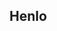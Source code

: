 
<h2>Henlo</h2>
<!---
<h2>👋 Greatings!</h2>
<!--- - 👀 I’m interested in games development

- ☀️ From Italy
- :books: Currently studying Computer Science @ Università di Pisa (IT) :books:
- :floppy_disk: Vintage electronics enthusiast :floppy_disk:
- :computer: Working in Windows and Debian GNU/Linux :computer:

*Are you gonna quit this game just like everything else?*
--->
<!--- - 📫 How to reach me ... --->
<!--- - 🌱 I’m currently learning ... --->
<!---
clgr6502/clgr6502 is a ✨ special ✨ repository because its `README.md` (this file) appears on your GitHub profile.
You can click the Preview link to take a look at your changes.
--->
<!---
<h2>:scroll: Languages</h2>

- Mainly C
- ARM v7 Assembly, for my Uni Computer Architecture course
- Linux Bash shell
- Java (:warning: work in progress :warning:)
- Italian and English, of course
--->
